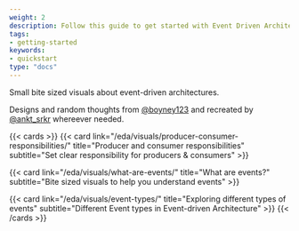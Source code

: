 ```yaml
---
weight: 2
description: Follow this guide to get started with Event Driven Architectures.
tags:
- getting-started
keywords:
- quickstart
type: "docs"
---
```

<!--more-->

Small bite sized visuals about event-driven architectures.

Designs and random thoughts from [@boyney123](https://twitter.com/boyney123/) and recreated by [@ankt_srkr](https://twitter.com/ankt_srkr) whereever needed.

{{< cards >}}
  {{< card link="/eda/visuals/producer-consumer-responsibilities/" title="Producer and consumer responsibilities" subtitle="Set clear responsibility for producers & consumers"  >}}

  {{< card link="/eda/visuals/what-are-events/" title="What are events?" subtitle="Bite sized visuals to help you understand events"  >}}
 
  
  {{< card link="/eda/visuals/event-types/" title="Exploring different types of events" subtitle="Different Event types in Event-driven Architecture"  >}}
{{< /cards >}}
 